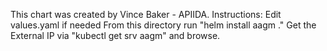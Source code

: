 This chart was created by Vince Baker - APIIDA.
Instructions:
  Edit values.yaml if needed
  From this directory run "helm install aagm ."
  Get the External IP via "kubectl get srv aagm" and browse.
